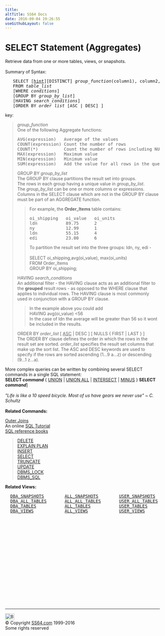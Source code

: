 ```yaml
---
title:
altTitle: SS64 Docs
date: 2016-09-04 19:26:55
useGithubLayout: false
---
```

<!-- #BeginLibraryItem "/Library/head_ora.lbi" --><!-- #EndLibraryItem --><h1>SELECT Statement (Aggregates)</h1>
<p>Retrieve data from one or more tables, views, or snapshots.<br>
  <br>
  Summary of Syntax:</p>
<pre>   SELECT [<a href="select_hints.html">hint</a>][DISTINCT] <i>group_function</i>(column1), column2, group_function(column3)…
   FROM <i>table_list</i>
   [WHERE <i>conditions</i>]
   [GROUP BY <i>group_by_list</i>]
   [HAVING <i>search_conditions</i>]
   [ORDER BY <i>order_list</i> [ASC | DESC] ]</pre>
<p> key: </p>
<blockquote> 
  <p><i>group_function</i><br>
    One of the following Aggregate functions: </p>
  <pre>AVG(expression)   Average of the values
COUNT(expression) Count the number of rows
COUNT(*)          Count the number of rows including NULLs
MAX(expression)   Maximum value
MIN(expression)   Minimum value
SUM(expression)   Add the value for all rows in the query</pre>
  <p>GROUP BY <i>group_by_list<br>
    </i>The GROUP BY clause partitions the result set into groups.<br>
    The rows in each group having a unique value in <i>group_by_list</i>. <br>
    The <i>group_by_list</i> can be one or more columns or expressions.<br>
    Columns in the SELECT clause which are not in the GROUP BY clause must be 
  part of an AGGREGATE function.
</p><blockquote> 
    <p>For example, the <b>Order_Items</b> table contains:</p>
    <pre>oi_shipping   oi_value   oi_units
ldn           89.75      2
ny            12.99      1
ldn           55.15      4
edi           23.00      6</pre>
    <p> To partition the result set into the three groups: ldn, ny, edi -<br>
      <br>
      SELECT oi_shipping,avg(oi_value), max(oi_units)<br>
      FROM Order_Items<br>
      GROUP BY oi_shipping;</p>
</blockquote>
  <p>HAVING <i>search_conditions</i> <br>
    An additional filter - the HAVING clause acts as an additional filter to the 
    <b>grouped</b> result rows - as opposed to the WHERE clause that applies to 
    individual rows. The HAVING clause is most commonly used in conjunction with 
    a GROUP BY clause.
  </p><blockquote> 
    <p>In the example above you could add <br>
      HAVING avg(oi_value) &lt;56<br>
      In the case of ldn the average will be greater than 56 so it wont be included 
      in the results.</p>
  </blockquote>
  <p> ORDER BY <i>order_list</i> [ <u>ASC</u> | DESC ] [ NULLS { FIRST | LAST 
    } ]<br>
    The ORDER BY clause defines the order in which the rows in the result set 
    are sorted. <i>order_list</i> specifies the result set columns that make up 
    the sort list. The ASC and DESC keywords are used to specify if the rows are 
    sorted ascending (1…9 a…z) or descending (9…1 z…a).</p>
</blockquote>
<p>More complex queries can be written by combining several SELECT commands in a single SQL statement:<br>
<span class="code"><b>SELECT <i>command</i></b> { <a href="union.html">UNION</a> | <a href="union.html">UNION ALL</a> | <a href="union.html">INTERSECT</a> | <a href="union.html">MINUS</a> 
} <b>SELECT <i>command</i></b>] </span><b><br>
<br>
</b><i class="quote">"Life is like a 10 speed bicycle. Most of us have gears we never use" ~ C. Schultz </i><b><br>
</b><br>
<b> Related Commands:</b></p>
<p><a href="http://web.archive.org/web/20060306231206/http://home.clara.net/dwotton/dba/ojoin2.htm">Outer Joins</a> <br>
An online <a href="http://sqlcourse.com/">SQL Tutorial</a> <a href="../links/oralinks.html#sql"><br>
SQL reference books</a></p>
<blockquote> 
  <p><a href="delete.html">DELETE</a><a href="insert.html"><br>
    </a><a href="explain.html">EXPLAIN PLAN</a> <br>
    <a href="insert.html">INSERT</a><br>
    <a href="select.html">SELECT</a> <a href="truncate.html"><br>
    TRUNCATE</a><br>
    <a href="update.html">UPDATE</a> <br>
    <a href="../orap/DBMS_LOCK.html">DBMS_LOCK</a> <br>
    <a href="../orap/DBMS_SQL.html">DBMS_SQL</a></p>
</blockquote>
<p><b>Related Views:</b></p>
<pre>  <a href="../orad/DBA_SNAPSHOTS.html">DBA_SNAPSHOTS</a>        <a href="../orad/ALL_SNAPSHOTS.html">ALL_SNAPSHOTS</a>        <a href="../orad/USER_SNAPSHOTS.html">USER_SNAPSHOTS</a> 
  <a href="../orad/DBA_ALL_TABLES.html">DBA_ALL_TABLES</a>       <a href="../orad/ALL_ALL_TABLES.html">ALL_ALL_TABLES</a>       <a href="../orad/USER_ALL_TABLES.html">USER_ALL_TABLES</a>
  <a href="../orad/DBA_TABLES.html">DBA_TABLES</a>           <a href="../orad/ALL_TABLES.html">ALL_TABLES</a>           <a href="../orad/USER_TABLES.html">USER_TABLES</a>         <a href="../orad/TAB.html">TAB</a>
  <a href="../orad/DBA_VIEWS.html">DBA_VIEWS</a>            <a href="../orad/ALL_VIEWS.html">ALL_VIEWS</a>            <a href="../orad/USER_VIEWS.html">USER_VIEWS</a>
                                                                <a href="../orad/DICTIONARY.html">DICTIONARY</a>
                                                                <a href="../orad/DICT_COLUMNS.html">DICT_COLUMNS</a></pre><!-- #BeginLibraryItem "/Library/foot_ora.lbi" --><p>
<!-- oracle-footer -->
<ins class="adsbygoogle" style="display:inline-block;width:300px;height:250px" data-ad-client="ca-pub-6140977852749469" data-ad-slot="4275490898"></ins>
<script>
(adsbygoogle = window.adsbygoogle || []).push({});
</script></p>
<hr>
<div id="bl" class="footer"><a href="select_group.html#"><img src="../images/top.png" width="30" height="22" alt="Back to the Top"></a></div>
<div id="br" class="footer, tagline">© Copyright <a href="../index.html">SS64.com</a> 1999-2016<br>
Some rights reserved</div><!-- #EndLibraryItem -->

